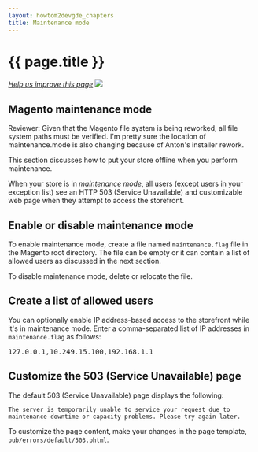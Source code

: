 ```yaml
---
layout: howtom2devgde_chapters
title: Maintenance mode
---
```

 
<h1 id="m2devgde-maint">{{ page.title }}</h1>

<p><a href="{{ site.githuburl }}m2devgde/holding-pen/maint-mode.md" target="_blank"><em>Help us improve this page</em></a>&nbsp;<img src="{{ site.baseurl }}common/images/newWindow.gif"/></p>

<h2 id="m2devgde-maint-abt">Magento maintenance mode</h2>

<p class="q">Reviewer: Given that the Magento file system is being reworked, all file system paths must be verified. I'm pretty sure the location of maintenance.mode is also changing because of Anton's installer rework.</p>

This section discusses how to put your store offline when you perform maintenance. 

When your store is in *maintenance mode*, all users (except users in your exception list) see an HTTP 503 (Service Unavailable) and customizable web page when they attempt to access the storefront.

<h2 id="m2devgde-maint-enable">Enable or disable maintenance mode</h2>

To enable maintenance mode, create a file named `maintenance.flag` file in the Magento root directory. The file can be empty or it can contain a list of allowed users as discussed in the next section.

To disable maintenance mode, delete or relocate the file.

<h2 id="m2devgde-maint-enable">Create a list of allowed users</h2>

You can optionally enable IP address-based access to the storefront while it's in maintenance mode. Enter a comma-separated list of IP addresses in `maintenance.flag` as follows:

<pre>127.0.0.1,10.249.15.100,192.168.1.1</pre>

<h2 id="m2devgde-maint-503">Customize the 503 (Service Unavailable) page</h2>

The default 503 (Service Unavailable) page displays the following: 

	The server is temporarily unable to service your request due to maintenance downtime or capacity problems. Please try again later.

To customize the page content, make your changes in the page template, `pub/errors/default/503.phtml`.


